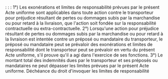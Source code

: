 :
:
:
1°) Les exonérations et limites de responsabilité prévues par le présent Acte uniforme sont applicables dans toute
action contre le transporteur pour préjudice résultant de pertes ou dommages subis par la marchandise ou pour
retard à la livraison, que l'action soit fondée sur la responsabilité contractuelle ou extra-contractuelle.
2°) Lorsqu'une action pour préjudice résultant de pertes ou dommages subis par la marchandise ou pour retard à
la livraison est intentée contre un préposé ou mandataire du transporteur, le préposé ou mandataire peut se
prévaloir des exonérations et limites de responsabilité dont le transporteur peut se prévaloir en vertu du présent
Acte uniforme, s'il prouve qu'il a agi dans l'exercice de ses fonctions.
3°) Le montant total des indemnités dues par le transporteur et ses préposés ou mandataires ne peut dépasser les
limites prévues par le présent Acte uniforme.
Déchéance du droit d'invoquer les limites de responsabilité
